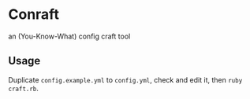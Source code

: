# Conraft
an (You-Know-What) config craft tool


## Usage

Duplicate `config.example.yml` to `config.yml`, check and edit it, then `ruby craft.rb`.
